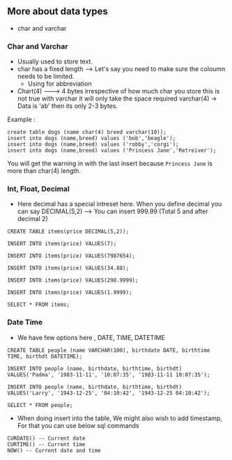 ## More about data types

- char and varchar


### Char and Varchar

- Usually used to store text.
- char has a fixed length --> Let's say you need to make sure the coloumn needs to be limited.
  - Using for abbreviation 
- Chart(4) ---> 4 bytes irrespective of how much char you store this is not true with varchar it will only take the space required varchar(4) -> Data is 'ab' then its only 2-3 bytes.

Example :

```
create table dogs (name char(4) breed varchar(10));
insert into dogs (name,breed) values ('bob','beagle');
insert into dogs (name,breed) values ('robby','corgi');
insert into dogs (name,breed) values ('Princess Jane','Retreiver');
```

You will get the warning in with the last insert because `Princess Jane` is more than char(4) length.

### Int, Float, Decimal 
- Here decimal has a special intreset here. When you define decimal you can say DECIMAL(5,2) --> You can insert 999.99 (Total 5 and after decimal 2)

```
CREATE TABLE items(price DECIMAL(5,2));
 
INSERT INTO items(price) VALUES(7);
 
INSERT INTO items(price) VALUES(7987654);
 
INSERT INTO items(price) VALUES(34.88);
 
INSERT INTO items(price) VALUES(298.9999);
 
INSERT INTO items(price) VALUES(1.9999);
 
SELECT * FROM items;
```

### Date Time 

- We have few options here , DATE, TIME, DATETIME

```
CREATE TABLE people (name VARCHAR(100), birthdate DATE, birthtime TIME, birthdt DATETIME);
 
INSERT INTO people (name, birthdate, birthtime, birthdt)
VALUES('Padma', '1983-11-11', '10:07:35', '1983-11-11 10:07:35');
 
INSERT INTO people (name, birthdate, birthtime, birthdt)
VALUES('Larry', '1943-12-25', '04:10:42', '1943-12-25 04:10:42');
 
SELECT * FROM people;
```

- When doing insert into the table, We might also wish to add timestamp, For that you can use below sql commands 
```
CURDATE() -- Current date
CURTIME() -- Current time
NOW() -- Current date and time 
```

